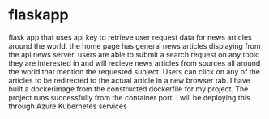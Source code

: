 # flaskapp
flask app that uses api key to retrieve user request data for news articles around the world. 
the home page has general news articles displaying from the api news server. 
users are able to submit a search request on any topic they are interested in and will recieve news articles from sources all around the world that mention the requested subject. 
Users can click on any of the articles to be redirected to the actual article in a new browser tab. 
I have built a dockerimage from the constructed dockerfile for my project. The project runs successfully from the container port.
i will be deploying this through Azure Kubernetes services 


